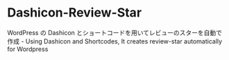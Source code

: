 # Dashicon-Review-Star
WordPress の Dashicon とショートコードを用いてレビューのスターを自動で作成 - Using Dashicon and Shortcodes, It creates review-star automatically for Wordpress
